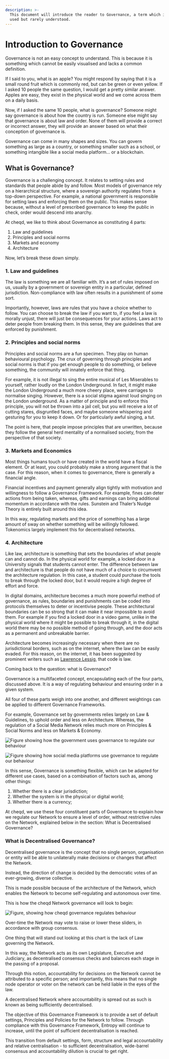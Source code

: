 ```yaml
---
description: >-
  This document will introduce the reader to Governance, a term which is widely
  used but rarely understood.
---
```


# Introduction to Governance

Governance is not an easy concept to understand. This is because it is something which cannot be easily visualised and lacks a common definition.

If I said to you, what is an apple? You might respond by saying that it is a small round fruit which is commonly red, but can be green or even yellow. If I asked 10 people the same question, I would get a pretty similar answer. Apples are easy, they exist in the physical world and we come across them on a daily basis. 

Now, if I asked the same 10 people, what is governance? Someone might say governance is about how the country is run. Someone else might say that governance is about law and order. None of them will provide a correct or incorrect answer, they will provide an answer based on what their conception of governance is. 

Governance can come in many shapes and sizes. You can govern something as large as a country, or something smaller such as a school, or something intangible like a social media platform… or a blockchain. 

## What is Governance?

Governance is a challenging concept. It relates to setting rules and standards that people abide by and follow. Most models of governance rely on a hierarchical structure, where a sovereign authority regulates from a top-down perspective. For example, a national government is responsible for setting laws and enforcing them on the public. This makes sense because, without a level of prescribed governance to keep the public in check, order would descend into anarchy. 

At cheqd, we like to think about Governance as constituting 4 parts:

1. Law and guidelines
2. Principles and social norms
3. Markets and economy
4. Architecture

Now, let’s break these down simply.

### **1. Law and guidelines**

The law is something we are all familiar with. It’s a set of rules imposed on us, usually by a government or sovereign entity in a particular, defined jurisdiction. Non-compliance with law often results in a punishment of some sort. 

Importantly, however, laws are rules that you have a choice whether to follow. You can choose to break the law if you want to, if you feel a law is morally unjust, there will just be consequences for your actions. Laws act to deter people from breaking them. In this sense, they are guidelines that are enforced by punishment. 

### **2. Principles and social norms**

Principles and social norms are a fun specimen. They play on human behavioural psychology. The crux of governing through principles and social norms is that if you get enough people to do something, or believe something, the community will innately enforce that thing. 

For example, it is not illegal to sing the entire musical of Les Miserables to yourself, rather loudly on the London Underground. In fact, it might make the London Underground a much more cheery place, were carriages to normalise singing. However, there is a social stigma against loud singing on the London underground. As a matter of principle and to enforce this principle, you will not be thrown into a jail cell, but you will receive a lot of cutting stares, disgruntled faces, and maybe someone whispering and gesturing for you to keep it down. Or for particularly awful singing, a tut.

The point is here, that people impose principles that are unwritten, because they follow the general herd mentality of a normalised society, from the perspective of that society. 

### 3. Markets and Economics 

Most things humans touch or have created in the world have a fiscal element. Or at least, you could probably make a strong argument that is the case. For this reason, when it comes to governance, there is generally a financial angle. 

Financial incentives and payment generally align tightly with motivation and willingness to follow a Governance Framework. For example, fines can deter actions from being taken, whereas, gifts and earnings can bring additional momentum in accordance with the rules. Sunstein and Thaler’s Nudge Theory is entirely built around this idea.

In this way, regulating markets and the price of something has a large amount of sway on whether something will be willingly followed. Tokenomics largely implement this for decentralised networks.

### 4. Architecture

Like law, architecture is something that sets the boundaries of what people can and cannot do. In the physical world for example, a locked door in a University signals that students cannot enter. The difference between law and architecture is that people do not have much of a choice to circumvent the architecture regulation. In this case, a student could purchase the tools to break through the locked door, but it would require a high degree of effort and force. 

In digital domains, architecture becomes a much more powerful method of governance, as rules, boundaries and punishments can be coded into protocols themselves to deter or incentivise people. These architectural boundaries can be so strong that it can make it near impossible to avoid them. For example if you find a locked door in a video game, unlike in the physical world where it might be possible to break through it, in the digital world there may be no possible method of going through, and the door acts as a permanent and unbreakable barrier. 

Architecture becomes increasingly necessary when there are no jurisdictional borders, such as on the internet, where the law can be easily evaded. For this reason, on the internet, it has been suggested by prominent writers such as [Lawrence Lessig](https://tigerprints.clemson.edu/cgi/viewcontent.cgi?article=1183&context=cheer), that code is law. 

Coming back to the question: what is Governance?

Governance is a multifaceted concept, encapsulating each of the four parts, discussed above. It is a way of regulating behaviour and ensuring order in a given system.  

All four of these parts weigh into one another, and different weightings can be applied to different Governance Frameworks. 

For example, Governance set by governments relies largely on Law & Guidelines, to uphold order and less on Architecture. Whereas, the regulation of a Social Media Network relies much more on Principles & Social Norms and less on Markets & Economy. 

![Figure showing how the government uses governance to regulate our behaviour](https://lh6.googleusercontent.com/OlyubhlM0_kXdhc0OqFzVKrNOV6dQK8-oFP8WvC-w1mLdns1KN9G43AH6eQOvIiDq5Go57RRcOKqwdbVXJNqCx6bqmwCTouVBJu0A3giKCgo9NGgIMX-eejcZqZ2hR3V5HAAwDYt=s0)

![ Figure showing how social media platforms use governance to regulate our behaviour](https://lh5.googleusercontent.com/RDuHs70diydSQNujy1IIISfro2qZjP54Bedn4DYeAn94aS6WCZWwP2AivZ_RoMKMj4Hx2YeXpnKSI3bvsEiSiqXdlMSZUf-_rx9-uFtXkRtrDDxqwZyv5juzKNQVzOZYWjQQFbsm=s0)

In this sense, Governance is something flexible, which can be adapted for different use cases, based on a combination of factors such as, among other things:

1. Whether there is a clear jurisdiction;
2. Whether the system is in the physical or digital world;
3. Whether there is a currency;

At cheqd, we use these four constituent parts of Governance to explain how we regulate our Network to ensure a level of order, without restrictive rules on the Network, explained below in the section: What is Decentralised Governance?

### 

### What is Decentralised Governance?

Decentralised governance is the concept that no single person, organisation or entity will be able to unilaterally make decisions or changes that affect the Network.

Instead, the direction of change is decided by the democratic votes of an ever-growing, diverse collective.

This is made possible because of the architecture of the Network, which enables the Network to become self-regulating and autonomous over time.

This is how the cheqd Network governance will look to begin:

![Figure, showing how cheqd governance regulates behaviour](https://lh4.googleusercontent.com/5dIFQIJUD_XlbMPLy6r6fG9pOQgRyRYK6eg9OaTv1m9-F805DBvb5i0Eu-Ix7O-9vZNc1eBK6bWZp__YWaiV36es0p66vtbLrSzxKMU_L8gYCwHr1DqKl-GS2vVX-F4C-GmVI4qs=s0)

Over-time the Network may vote to raise or lower these sliders, in accordance with group consensus. 

One thing that will stand out looking at this chart is the lack of Law governing the Network. 

In this way, the Network acts as its own Legislature, Executive and Judiciary, as decentralised consensus checks and balances each stage in the passing of a proposal. 

Through this notion, accountability for decisions on the Network cannot be attributed to a specific person; and importantly, this means that no single node operator or voter on the network can be held liable in the eyes of the law. 

A decentralised Network where accountability is spread out as such is known as being sufficiently decentralised. 

The objective of this Governance Framework is to provide a set of default settings, Principles and Policies for the Network to follow. Through compliance with this Governance Framework, Entropy will continue to increase, until the point of sufficient decentralisation is reached.

This transition from default settings, form, structure and legal accountability and relative centralisation - to sufficient decentralisation, wide-barrel consensus and accountability dilution is crucial to get right.   


